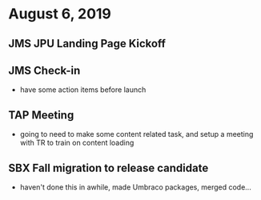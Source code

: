 # August 6, 2019

## JMS JPU Landing Page Kickoff

## JMS Check-in
- have some action items before launch

## TAP Meeting
- going to need to make some content related task, and setup a meeting with TR to train on content loading

## SBX Fall migration to release candidate
- haven't done this in awhile, made Umbraco packages, merged code...